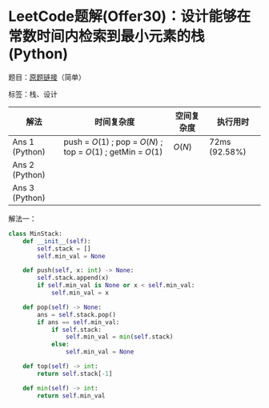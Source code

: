 # LeetCode题解(Offer30)：设计能够在常数时间内检索到最小元素的栈(Python)

题目：[原题链接](https://leetcode-cn.com/problems/bao-han-minhan-shu-de-zhan-lcof/)（简单）

标签：栈、设计

| 解法           | 时间复杂度                                                   | 空间复杂度 | 执行用时      |
| -------------- | ------------------------------------------------------------ | ---------- | ------------- |
| Ans 1 (Python) | push = $O(1)$ ; pop = $O(N)$ ; top = $O(1)$ ; getMin = $O(1)$ | $O(N)$     | 72ms (92.58%) |
| Ans 2 (Python) |                                                              |            |               |
| Ans 3 (Python) |                                                              |            |               |

解法一：

```python
class MinStack:
    def __init__(self):
        self.stack = []
        self.min_val = None

    def push(self, x: int) -> None:
        self.stack.append(x)
        if self.min_val is None or x < self.min_val:
            self.min_val = x

    def pop(self) -> None:
        ans = self.stack.pop()
        if ans == self.min_val:
            if self.stack:
                self.min_val = min(self.stack)
            else:
                self.min_val = None

    def top(self) -> int:
        return self.stack[-1]

    def min(self) -> int:
        return self.min_val
```